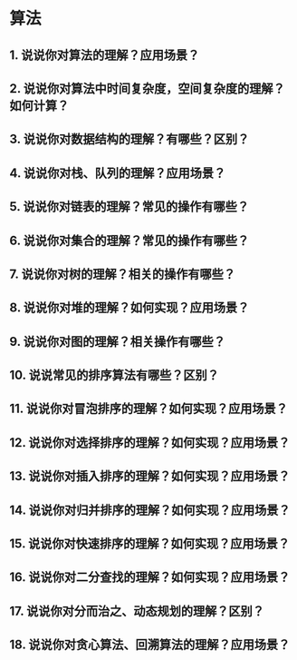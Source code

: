 <!--
 * Author  rhys.zhao
 * Date  2023-01-24 09:51:07
 * LastEditors  rhys.zhao
 * LastEditTime  2023-03-30 09:38:49
 * Description
-->
<!--
 * Author  rhys.zhao
 * Date  2023-01-24 09:48:17
 * LastEditors  rhys.zhao
 * LastEditTime  2023-01-24 09:48:18
 * Description
-->

# 算法

## 1. 说说你对算法的理解？应用场景？

## 2. 说说你对算法中时间复杂度，空间复杂度的理解？如何计算？

## 3. 说说你对数据结构的理解？有哪些？区别？

## 4. 说说你对栈、队列的理解？应用场景？

## 5. 说说你对链表的理解？常见的操作有哪些？

## 6. 说说你对集合的理解？常见的操作有哪些？

## 7. 说说你对树的理解？相关的操作有哪些？

## 8. 说说你对堆的理解？如何实现？应用场景？

## 9. 说说你对图的理解？相关操作有哪些？

## 10. 说说常见的排序算法有哪些？区别？

## 11. 说说你对冒泡排序的理解？如何实现？应用场景？

## 12. 说说你对选择排序的理解？如何实现？应用场景？

## 13. 说说你对插入排序的理解？如何实现？应用场景？

## 14. 说说你对归并排序的理解？如何实现？应用场景？

## 15. 说说你对快速排序的理解？如何实现？应用场景？

## 16. 说说你对二分查找的理解？如何实现？应用场景？

## 17. 说说你对分而治之、动态规划的理解？区别？

## 18. 说说你对贪心算法、回溯算法的理解？应用场景？
